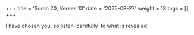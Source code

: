 +++
title = 'Surah 20, Verses 13'
date = '2025-08-27'
weight = 13
tags = []
+++

I have chosen you, so listen ˹carefully˺ to what is revealed: